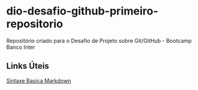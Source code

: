 # dio-desafio-github-primeiro-repositorio
Repositório criado para o Desafio de Projeto sobre Git/GitHub - Bootcamp Banco Inter


## Links Úteis
[Sintaxe Basica Markdown](https://www.markdownguide.org/getting-started/)
